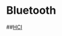 # Bluetooth

##[HCI](https://www.amd.e-technik.uni-rostock.de/ma/gol/lectures/wirlec/bluetooth_info/)


<!--stackedit_data:
eyJoaXN0b3J5IjpbMTEwMjE1MDQxMV19
-->